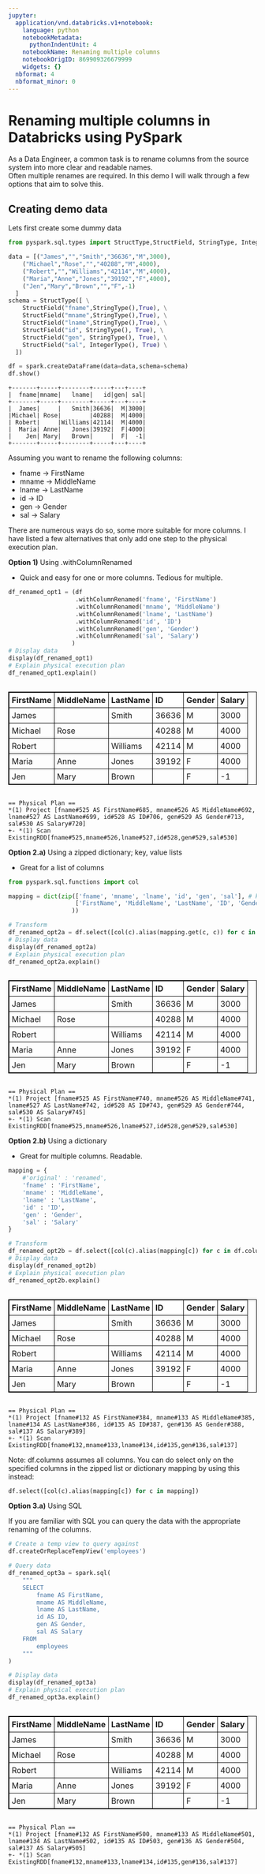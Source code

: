 ```yaml
---
jupyter:
  application/vnd.databricks.v1+notebook:
    language: python
    notebookMetadata:
      pythonIndentUnit: 4
    notebookName: Renaming multiple columns
    notebookOrigID: 869909326679999
    widgets: {}
  nbformat: 4
  nbformat_minor: 0
---
```


<div class="cell markdown"
application/vnd.databricks.v1+cell="{&quot;cellMetadata&quot;:{},&quot;inputWidgets&quot;:{},&quot;nuid&quot;:&quot;f489a454-7850-41a6-972e-ec9c16c48241&quot;,&quot;showTitle&quot;:false,&quot;title&quot;:&quot;&quot;}">

# Renaming multiple columns in Databricks using PySpark

As a Data Engineer, a common task is to rename columns from the source
system into more clear and readable names.  
Often multiple renames are required. In this demo I will walk through a
few options that aim to solve this.

</div>

<div class="cell markdown"
application/vnd.databricks.v1+cell="{&quot;cellMetadata&quot;:{},&quot;inputWidgets&quot;:{},&quot;nuid&quot;:&quot;ac71fdf4-01d8-4560-9ea6-0628e9393716&quot;,&quot;showTitle&quot;:false,&quot;title&quot;:&quot;&quot;}">

## Creating demo data

Lets first create some dummy data

</div>

<div class="cell code" execution_count="0"
application/vnd.databricks.v1+cell="{&quot;cellMetadata&quot;:{},&quot;inputWidgets&quot;:{},&quot;nuid&quot;:&quot;a24d25dd-b425-43cf-a762-d6b8344611c8&quot;,&quot;showTitle&quot;:false,&quot;title&quot;:&quot;&quot;}">

``` python
from pyspark.sql.types import StructType,StructField, StringType, IntegerType

data = [("James","","Smith","36636","M",3000),
    ("Michael","Rose","","40288","M",4000),
    ("Robert","","Williams","42114","M",4000),
    ("Maria","Anne","Jones","39192","F",4000),
    ("Jen","Mary","Brown","","F",-1)
  ]
schema = StructType([ \
    StructField("fname",StringType(),True), \
    StructField("mname",StringType(),True), \
    StructField("lname",StringType(),True), \
    StructField("id", StringType(), True), \
    StructField("gen", StringType(), True), \
    StructField("sal", IntegerType(), True) \
  ])

df = spark.createDataFrame(data=data,schema=schema)
df.show()
```

<div class="output display_data">

    +-------+-----+--------+-----+---+----+
    |  fname|mname|   lname|   id|gen| sal|
    +-------+-----+--------+-----+---+----+
    |  James|     |   Smith|36636|  M|3000|
    |Michael| Rose|        |40288|  M|4000|
    | Robert|     |Williams|42114|  M|4000|
    |  Maria| Anne|   Jones|39192|  F|4000|
    |    Jen| Mary|   Brown|     |  F|  -1|
    +-------+-----+--------+-----+---+----+

</div>

</div>

<div class="cell markdown"
application/vnd.databricks.v1+cell="{&quot;cellMetadata&quot;:{},&quot;inputWidgets&quot;:{},&quot;nuid&quot;:&quot;6f13e136-45ba-41f3-a1a0-b03c18adce45&quot;,&quot;showTitle&quot;:false,&quot;title&quot;:&quot;&quot;}">

Assuming you want to rename the following columns:

-   fname -> FirstName
-   mname -> MiddleName
-   lname -> LastName
-   id -> ID
-   gen -> Gender
-   sal -> Salary

There are numerous ways do so, some more suitable for more columns. I
have listed a few alternatives that only add one step to the physical
execution plan.

</div>

<div class="cell markdown"
application/vnd.databricks.v1+cell="{&quot;cellMetadata&quot;:{},&quot;inputWidgets&quot;:{},&quot;nuid&quot;:&quot;88174515-fdcc-4122-8856-4e84f9c2228f&quot;,&quot;showTitle&quot;:false,&quot;title&quot;:&quot;&quot;}">

**Option 1)** Using .withColumnRenamed

-   Quick and easy for one or more columns. Tedious for multiple.

</div>

<div class="cell code" execution_count="0"
application/vnd.databricks.v1+cell="{&quot;cellMetadata&quot;:{},&quot;inputWidgets&quot;:{},&quot;nuid&quot;:&quot;fd93c1ec-466b-4fe9-8892-7d4d9c3b452b&quot;,&quot;showTitle&quot;:false,&quot;title&quot;:&quot;&quot;}">

``` python
df_renamed_opt1 = (df
                   .withColumnRenamed('fname', 'FirstName')
                   .withColumnRenamed('mname', 'MiddleName')
                   .withColumnRenamed('lname', 'LastName')
                   .withColumnRenamed('id', 'ID')
                   .withColumnRenamed('gen', 'Gender')
                   .withColumnRenamed('sal', 'Salary')
                  )
# Display data
display(df_renamed_opt1)
# Explain physical execution plan
df_renamed_opt1.explain()
```

<div class="output display_data">

<style scoped>
  .table-result-container {
    max-height: 300px;
    overflow: auto;
  }
  table, th, td {
    border: 1px solid black;
    border-collapse: collapse;
  }
  th, td {
    padding: 5px;
  }
  th {
    text-align: left;
  }
</style><div class='table-result-container'><table class='table-result'><thead style='background-color: white'><tr><th>FirstName</th><th>MiddleName</th><th>LastName</th><th>ID</th><th>Gender</th><th>Salary</th></tr></thead><tbody><tr><td>James</td><td></td><td>Smith</td><td>36636</td><td>M</td><td>3000</td></tr><tr><td>Michael</td><td>Rose</td><td></td><td>40288</td><td>M</td><td>4000</td></tr><tr><td>Robert</td><td></td><td>Williams</td><td>42114</td><td>M</td><td>4000</td></tr><tr><td>Maria</td><td>Anne</td><td>Jones</td><td>39192</td><td>F</td><td>4000</td></tr><tr><td>Jen</td><td>Mary</td><td>Brown</td><td></td><td>F</td><td>-1</td></tr></tbody></table></div>

</div>

<div class="output display_data">

    == Physical Plan ==
    *(1) Project [fname#525 AS FirstName#685, mname#526 AS MiddleName#692, lname#527 AS LastName#699, id#528 AS ID#706, gen#529 AS Gender#713, sal#530 AS Salary#720]
    +- *(1) Scan ExistingRDD[fname#525,mname#526,lname#527,id#528,gen#529,sal#530]

</div>

</div>

<div class="cell markdown"
application/vnd.databricks.v1+cell="{&quot;cellMetadata&quot;:{},&quot;inputWidgets&quot;:{},&quot;nuid&quot;:&quot;5d3b346e-cd12-4624-8f99-983fdc2a6b68&quot;,&quot;showTitle&quot;:false,&quot;title&quot;:&quot;&quot;}">

**Option 2.a)** Using a zipped dictionary; key, value lists

-   Great for a list of columns

</div>

<div class="cell code" execution_count="0"
application/vnd.databricks.v1+cell="{&quot;cellMetadata&quot;:{},&quot;inputWidgets&quot;:{},&quot;nuid&quot;:&quot;01b15c8b-44dc-4eb3-adbc-a85e6dfc0818&quot;,&quot;showTitle&quot;:false,&quot;title&quot;:&quot;&quot;}">

``` python
from pyspark.sql.functions import col

mapping = dict(zip(['fname', 'mname', 'lname', 'id', 'gen', 'sal'], # keys: original col(s) name
                   ['FirstName', 'MiddleName', 'LastName', 'ID', 'Gender', 'Salary'] # value: new col(s) name
                  ))

# Transform
df_renamed_opt2a = df.select([col(c).alias(mapping.get(c, c)) for c in df.columns])
# Display data
display(df_renamed_opt2a)
# Explain physical execution plan
df_renamed_opt2a.explain()
```

<div class="output display_data">

<style scoped>
  .table-result-container {
    max-height: 300px;
    overflow: auto;
  }
  table, th, td {
    border: 1px solid black;
    border-collapse: collapse;
  }
  th, td {
    padding: 5px;
  }
  th {
    text-align: left;
  }
</style><div class='table-result-container'><table class='table-result'><thead style='background-color: white'><tr><th>FirstName</th><th>MiddleName</th><th>LastName</th><th>ID</th><th>Gender</th><th>Salary</th></tr></thead><tbody><tr><td>James</td><td></td><td>Smith</td><td>36636</td><td>M</td><td>3000</td></tr><tr><td>Michael</td><td>Rose</td><td></td><td>40288</td><td>M</td><td>4000</td></tr><tr><td>Robert</td><td></td><td>Williams</td><td>42114</td><td>M</td><td>4000</td></tr><tr><td>Maria</td><td>Anne</td><td>Jones</td><td>39192</td><td>F</td><td>4000</td></tr><tr><td>Jen</td><td>Mary</td><td>Brown</td><td></td><td>F</td><td>-1</td></tr></tbody></table></div>

</div>

<div class="output display_data">

    == Physical Plan ==
    *(1) Project [fname#525 AS FirstName#740, mname#526 AS MiddleName#741, lname#527 AS LastName#742, id#528 AS ID#743, gen#529 AS Gender#744, sal#530 AS Salary#745]
    +- *(1) Scan ExistingRDD[fname#525,mname#526,lname#527,id#528,gen#529,sal#530]

</div>

</div>

<div class="cell markdown"
application/vnd.databricks.v1+cell="{&quot;cellMetadata&quot;:{},&quot;inputWidgets&quot;:{},&quot;nuid&quot;:&quot;2cda34ea-d602-4e87-be5b-02d1c60f331f&quot;,&quot;showTitle&quot;:false,&quot;title&quot;:&quot;&quot;}">

**Option 2.b)** Using a dictionary

-   Great for multiple columns. Readable.

</div>

<div class="cell code" execution_count="0"
application/vnd.databricks.v1+cell="{&quot;cellMetadata&quot;:{},&quot;inputWidgets&quot;:{},&quot;nuid&quot;:&quot;1e86aa7e-fdc2-4f6c-bfaf-b7a3608f6a73&quot;,&quot;showTitle&quot;:false,&quot;title&quot;:&quot;&quot;}">

``` python
mapping = {
    #'original' : 'renamed',
    'fname' : 'FirstName',
    'mname' : 'MiddleName',
    'lname' : 'LastName',
    'id' : 'ID',
    'gen' : 'Gender',
    'sal' : 'Salary'
}

# Transform
df_renamed_opt2b = df.select([col(c).alias(mapping[c]) for c in df.columns])
# Display data
display(df_renamed_opt2b)
# Explain physical execution plan
df_renamed_opt2b.explain()
```

<div class="output display_data">

<style scoped>
  .table-result-container {
    max-height: 300px;
    overflow: auto;
  }
  table, th, td {
    border: 1px solid black;
    border-collapse: collapse;
  }
  th, td {
    padding: 5px;
  }
  th {
    text-align: left;
  }
</style><div class='table-result-container'><table class='table-result'><thead style='background-color: white'><tr><th>FirstName</th><th>MiddleName</th><th>LastName</th><th>ID</th><th>Gender</th><th>Salary</th></tr></thead><tbody><tr><td>James</td><td></td><td>Smith</td><td>36636</td><td>M</td><td>3000</td></tr><tr><td>Michael</td><td>Rose</td><td></td><td>40288</td><td>M</td><td>4000</td></tr><tr><td>Robert</td><td></td><td>Williams</td><td>42114</td><td>M</td><td>4000</td></tr><tr><td>Maria</td><td>Anne</td><td>Jones</td><td>39192</td><td>F</td><td>4000</td></tr><tr><td>Jen</td><td>Mary</td><td>Brown</td><td></td><td>F</td><td>-1</td></tr></tbody></table></div>

</div>

<div class="output display_data">

    == Physical Plan ==
    *(1) Project [fname#132 AS FirstName#384, mname#133 AS MiddleName#385, lname#134 AS LastName#386, id#135 AS ID#387, gen#136 AS Gender#388, sal#137 AS Salary#389]
    +- *(1) Scan ExistingRDD[fname#132,mname#133,lname#134,id#135,gen#136,sal#137]

</div>

</div>

<div class="cell markdown"
application/vnd.databricks.v1+cell="{&quot;cellMetadata&quot;:{},&quot;inputWidgets&quot;:{},&quot;nuid&quot;:&quot;22d3275a-e980-44c7-9af0-a436ad62890d&quot;,&quot;showTitle&quot;:false,&quot;title&quot;:&quot;&quot;}">

Note: df.columns assumes all columns. You can do select only on the
specified columns in the zipped list or dictionary mapping by using this
instead:

``` python
df.select([col(c).alias(mapping[c]) for c in mapping])
```

</div>

<div class="cell markdown"
application/vnd.databricks.v1+cell="{&quot;cellMetadata&quot;:{},&quot;inputWidgets&quot;:{},&quot;nuid&quot;:&quot;5f1b889f-f66e-4086-b79d-3ceaeaa555a2&quot;,&quot;showTitle&quot;:false,&quot;title&quot;:&quot;&quot;}">

**Option 3.a)** Using SQL

If you are familiar with SQL you can query the data with the appropriate
renaming of the columns.

</div>

<div class="cell code" execution_count="0"
application/vnd.databricks.v1+cell="{&quot;cellMetadata&quot;:{},&quot;inputWidgets&quot;:{},&quot;nuid&quot;:&quot;202d4d68-03d2-40df-8b0d-9bea63f12677&quot;,&quot;showTitle&quot;:false,&quot;title&quot;:&quot;&quot;}">

``` python
# Create a temp view to query against
df.createOrReplaceTempView('employees')

# Query data
df_renamed_opt3a = spark.sql(
    """
    SELECT
        fname AS FirstName,
        mname AS MiddleName,
        lname AS LastName,
        id AS ID,
        gen AS Gender,
        sal AS Salary
    FROM 
        employees
    """
)

# Display data
display(df_renamed_opt3a)
# Explain physical execution plan
df_renamed_opt3a.explain()
```

<div class="output display_data">

<style scoped>
  .table-result-container {
    max-height: 300px;
    overflow: auto;
  }
  table, th, td {
    border: 1px solid black;
    border-collapse: collapse;
  }
  th, td {
    padding: 5px;
  }
  th {
    text-align: left;
  }
</style><div class='table-result-container'><table class='table-result'><thead style='background-color: white'><tr><th>FirstName</th><th>MiddleName</th><th>LastName</th><th>ID</th><th>Gender</th><th>Salary</th></tr></thead><tbody><tr><td>James</td><td></td><td>Smith</td><td>36636</td><td>M</td><td>3000</td></tr><tr><td>Michael</td><td>Rose</td><td></td><td>40288</td><td>M</td><td>4000</td></tr><tr><td>Robert</td><td></td><td>Williams</td><td>42114</td><td>M</td><td>4000</td></tr><tr><td>Maria</td><td>Anne</td><td>Jones</td><td>39192</td><td>F</td><td>4000</td></tr><tr><td>Jen</td><td>Mary</td><td>Brown</td><td></td><td>F</td><td>-1</td></tr></tbody></table></div>

</div>

<div class="output display_data">

    == Physical Plan ==
    *(1) Project [fname#132 AS FirstName#500, mname#133 AS MiddleName#501, lname#134 AS LastName#502, id#135 AS ID#503, gen#136 AS Gender#504, sal#137 AS Salary#505]
    +- *(1) Scan ExistingRDD[fname#132,mname#133,lname#134,id#135,gen#136,sal#137]

</div>

</div>
